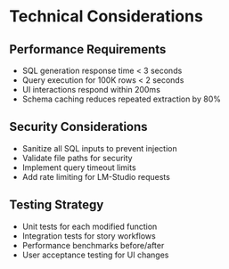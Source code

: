 # Technical Considerations

## Performance Requirements
- SQL generation response time < 3 seconds
- Query execution for 100K rows < 2 seconds
- UI interactions respond within 200ms
- Schema caching reduces repeated extraction by 80%

## Security Considerations
- Sanitize all SQL inputs to prevent injection
- Validate file paths for security
- Implement query timeout limits
- Add rate limiting for LM-Studio requests

## Testing Strategy
- Unit tests for each modified function
- Integration tests for story workflows
- Performance benchmarks before/after
- User acceptance testing for UI changes
